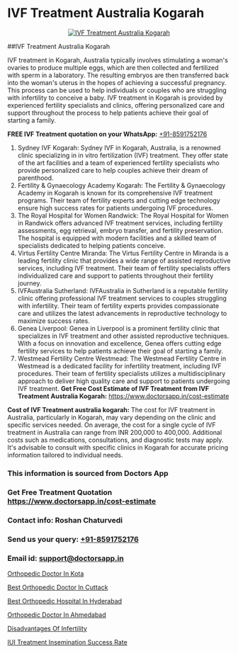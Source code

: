 # IVF Treatment Australia Kogarah

<p align="center">
  <a href="https://doctorsapp.in/treatment/ivf-treatment">
    <img src="https://doctorsapp.co.in/uploads/treatment_image/ICSI.jpg" alt="IVF Treatment Australia Kogarah">
  </a>
</p>
##IVF Treatment Australia Kogarah

IVF treatment in Kogarah, Australia typically involves stimulating a woman's ovaries to produce multiple eggs, which are then collected and fertilized with sperm in a laboratory. The resulting embryos are then transferred back into the woman's uterus in the hopes of achieving a successful pregnancy. This process can be used to help individuals or couples who are struggling with infertility to conceive a baby. IVF treatment in Kogarah is provided by experienced fertility specialists and clinics, offering personalized care and support throughout the process to help patients achieve their goal of starting a family.

**FREE IVF Treatment quotation on your WhatsApp:**  [+91-8591752176](https://api.whatsapp.com/send?phone=8591752176)

1) Sydney IVF   Kogarah: Sydney IVF in Kogarah, Australia, is a renowned clinic specializing in in vitro fertilization (IVF) treatment. They offer state of the art facilities and a team of experienced fertility specialists who provide personalized care to help couples achieve their dream of parenthood.
2) Fertility & Gynaecology Academy   Kogarah: The Fertility & Gynaecology Academy in Kogarah is known for its comprehensive IVF treatment programs. Their team of fertility experts and cutting edge technology ensure high success rates for patients undergoing IVF procedures.
3) The Royal Hospital for Women   Randwick: The Royal Hospital for Women in Randwick offers advanced IVF treatment services, including fertility assessments, egg retrieval, embryo transfer, and fertility preservation. The hospital is equipped with modern facilities and a skilled team of specialists dedicated to helping patients conceive.
4) Virtus Fertility Centre   Miranda: The Virtus Fertility Centre in Miranda is a leading fertility clinic that provides a wide range of assisted reproductive services, including IVF treatment. Their team of fertility specialists offers individualized care and support to patients throughout their fertility journey.
5) IVFAustralia   Sutherland: IVFAustralia in Sutherland is a reputable fertility clinic offering professional IVF treatment services to couples struggling with infertility. Their team of fertility experts provides compassionate care and utilizes the latest advancements in reproductive technology to maximize success rates.
6) Genea   Liverpool: Genea in Liverpool is a prominent fertility clinic that specializes in IVF treatment and other assisted reproductive techniques. With a focus on innovation and excellence, Genea offers cutting edge fertility services to help patients achieve their goal of starting a family.
7) Westmead Fertility Centre   Westmead: The Westmead Fertility Centre in Westmead is a dedicated facility for infertility treatment, including IVF procedures. Their team of fertility specialists utilizes a multidisciplinary approach to deliver high quality care and support to patients undergoing IVF treatment.
**Get Free Cost Estimate of IVF Treatment from IVF Treatment Australia Kogarah:** https://www.doctorsapp.in/cost-estimate

**Cost of IVF Treatment australia kogarah:**
The cost for IVF treatment in Australia, particularly in Kogarah, may vary depending on the clinic and specific services needed. On average, the cost for a single cycle of IVF treatment in Australia can range from INR 200,000 to 400,000. Additional costs such as medications, consultations, and diagnostic tests may apply. It's advisable to consult with specific clinics in Kogarah for accurate pricing information tailored to individual needs.

### This information is sourced from Doctors App 
### Get Free Treatment Quotation https://www.doctorsapp.in/cost-estimate
### Contact info: Roshan Chaturvedi 
### Send us your query: [+91-8591752176](https://api.whatsapp.com/send?phone=8591752176) 
### Email id: support@doctorsapp.in

[Orthopedic Doctor In Kota](https://www.linkedin.com/pulse/orthopedic-doctor-kota-knee-replacement-treatment-ujfpe?trackingId=IoKXRk0JERI2u0cRn9KVqw%3D%3D&lipi=urn%3Ali%3Apage%3Ad_flagship3_company_admin%3BII%2FSNcWiSiigR90SV5cfEQ%3D%3D)

[Best Orthopedic Doctor In Cuttack](https://www.linkedin.com/pulse/best-orthopedic-doctor-cuttack-doctorsapp-united-arab-emirates-6htbe?trackingId=TN2ksSKSFHWfrZ3kiT9Q5Q%3D%3D&lipi=urn%3Ali%3Apage%3Ad_flagship3_company_admin%3BSXrbBuk4SwWZ8nIcZ2zSvw%3D%3D)

[Best Orthopedic Hospital In Hyderabad](https://medium.com/@vimalrana22/best-orthopedic-hospital-in-hyderabad-e7492a968a31)

[Orthopedic Doctor In Ahmedabad](https://medium.com/@vimalrana22/orthopedic-doctor-in-ahmedabad-180e68c3f3f8)

[Disadvantages Of Infertility](https://doctors-apps.github.io/doctorsapp/disadvantages-of-infertility)

[IUI Treatment Insemination Success Rate](https://doctors-apps.github.io/doctorsapp/iui-treatment-insemination-success-rate)

